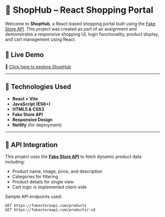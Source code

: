 # 🛒 ShopHub – React Shopping Portal

Welcome to **ShopHub**, a React-based shopping portal built using the [Fake Store API](https://fakestoreapi.com/). This project was created as part of an assignment and demonstrates a responsive shopping UI, login functionality, product display, and cart management using React.

## 🚀 Live Demo

🔗 [Click here to explore ShopHub](https://shophub-portal.netlify.app/login)

---

## 🧰 Technologies Used

- **React + Vite**
- **JavaScript (ES6+)**
- **HTML5 & CSS3**
- **Fake Store API**
- **Responsive Design**
- **Netlify** (for deployment)

---

## 🔗 API Integration

This project uses the **[Fake Store API](https://fakestoreapi.com/)** to fetch dynamic product data including:

- Product name, image, price, and description
- Categories for filtering
- Product details for single view
- Cart logic is implemented client-side

Sample API endpoints used:
```http
GET https://fakestoreapi.com/products
GET https://fakestoreapi.com/products/:id
